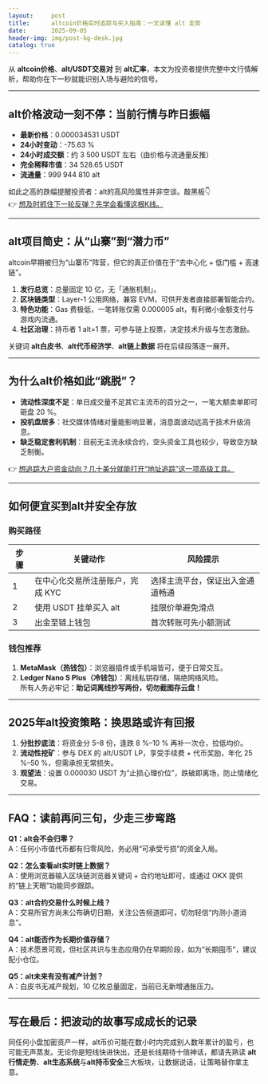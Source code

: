 ```yaml
---
layout:     post
title:      altcoin价格实时追踪与买入指南：一文读懂 alt 走势
date:       2025-09-05
header-img: img/post-bg-desk.jpg
catalog: true
---
```


从 **altcoin价格**、**alt/USDT交易对** 到 **alt汇率**，本文为投资者提供完整中文行情解析，帮助你在下一秒就能识别入场与避险的信号。

---

## alt价格波动一刻不停：当前行情与昨日振幅

- **最新价格**：0.000034531 USDT  
- **24小时变动**：-75.63 %  
- **24小时成交额**：约 3 500 USDT 左右（由价格与流通量反推）  
- **完全稀释市值**：34 528.65 USDT  
- **流通量**：999 944 810 alt  

如此之高的跌幅提醒投资者：alt的高风险属性并非空谈。敲黑板👇  
👉 [想及时抓住下一轮反弹？先学会看懂这根K线。](https://okxdog.com/)

---

## alt项目简史：从“山寨”到“潜力币”

altcoin早期被归为“山寨币”阵营，但它的真正价值在于“去中心化 + 低门槛 + 高速链”。  
1. **发行总览**：总量固定 10 亿，无「通胀机制」。  
2. **区块链类型**：Layer-1 公用网络，兼容 EVM，可供开发者直接部署智能合约。  
3. **特色功能**：Gas 费极低，一笔转账仅需 0.000005 alt，有利微小金额支付与游戏内流通。  
4. **社区治理**：持币者 1 alt=1 票，可参与链上投票，决定技术升级与生态激励。  

关键词 **alt白皮书**、**alt代币经济学**、**alt链上数据** 将在后续段落逐一展开。

---

## 为什么alt价格如此“跳脱”？  

- **流动性深度不足**：单日成交量不足其它主流币的百分之一，一笔大额卖单即可砸盘 20 %。  
- **投机盘居多**：社交媒体情绪对量能影响显著，消息面波动远高于技术升级消息。  
- **缺乏稳定套利机制**：目前无主流永续合约，空头资金工具也较少，导致空方缺乏制衡。  

👉 [想追踪大户资金动向？几十美分就能打开“地址追踪”这一项高级工具。](https://okxdog.com/)

---

## 如何便宜买到alt并安全存放  

### 购买路径

| 步骤 | 关键动作 | 风险提示 |
|---|---|---|
| 1 | 在中心化交易所注册账户，完成 KYC | 选择主流平台，保证出入金通道畅通 |
| 2 | 使用 USDT 挂单买入 alt | 挂限价单避免滑点 |
| 3 | 出金至链上钱包 | 首次转账可先小额测试 |

### 钱包推荐

1. **MetaMask（热钱包）**：浏览器插件或手机端皆可，便于日常交互。  
2. **Ledger Nano S Plus（冷钱包）**：离线私钥存储，隔绝网络风险。  
所有人务必牢记：**助记词离线抄写两份，切勿截图存云盘！**  

---

## 2025年alt投资策略：换思路或许有回报

1. **分批抄底法**：将资金分 5–8 份，逢跌 8 %–10 % 再补一次仓，拉低均价。  
2. **流动性挖矿**：参与 DEX 的 alt/USDT LP，享受手续费 + 代币奖励，年化 25 %–50 %，但需承担无常损失。  
3. **观望法**：设置 0.000030 USDT 为“止损心理价位”，跌破即离场，防止情绪化交易。  

---

## FAQ：读前再问三句，少走三步弯路

**Q1：alt会不会归零？**  
A：任何小市值代币都有归零风险，务必用“可承受亏损”的资金入局。

**Q2：怎么查看alt实时链上数据？**  
A：使用浏览器输入区块链浏览器关键词 + 合约地址即可，或通过 OKX 提供的“链上天眼”功能同步跟踪。

**Q3：alt合约交易什么时候上线？**  
A：交易所官方尚未公布确切日期，关注公告频道即可，切勿轻信“内测小道消息”。

**Q4：alt能否作为长期价值存储？**  
A：技术愿景可观，但社区共识与生态应用仍在早期阶段，如为“长期囤币”，建议配小仓位。

**Q5：alt未来有没有减产计划？**  
A：白皮书无减产规划，10 亿枚总量固定，当前已无新增通胀压力。

---

## 写在最后：把波动的故事写成成长的记录

同任何小盘加密资产一样，alt币价可能在数小时内完成别人数年累计的盈亏，也可能无声蒸发。无论你是短线快进快出，还是长线期待十倍神话，都请先熟读 **alt行情走势**、**alt生态系统**与**alt持币安全**三大板块，让数据说话，让策略替你拿主意。